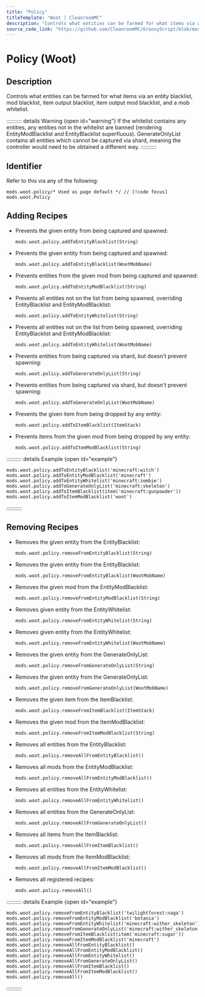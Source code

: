 ```yaml
---
title: "Policy"
titleTemplate: "Woot | CleanroomMC"
description: "Controls what entities can be farmed for what items via an entity blacklist, mod blacklist, item output blacklist, item output mod blacklist, and a mob whitelist."
source_code_link: "https://github.com/CleanroomMC/GroovyScript/blob/master/src/main/java/com/cleanroommc/groovyscript/compat/mods/woot/Policy.java"
---
```


# Policy (Woot)

## Description

Controls what entities can be farmed for what items via an entity blacklist, mod blacklist, item output blacklist, item output mod blacklist, and a mob whitelist.

:::::::::: details Warning {open id="warning"}
If the whitelist contains any entities, any entities not in the whitelist are banned (rendering EntityModBlacklist and EntityBlacklist superfluous). GenerateOnlyList contains all entities which cannot be captured via shard, meaning the controller would need to be obtained a different way.
::::::::::

## Identifier

Refer to this via any of the following:

```groovy:no-line-numbers {1}
mods.woot.policy/* Used as page default */ // [!code focus]
mods.woot.Policy
```


## Adding Recipes

- Prevents the given entity from being captured and spawned:

    ```groovy:no-line-numbers
    mods.woot.policy.addToEntityBlacklist(String)
    ```

- Prevents the given entity from being captured and spawned:

    ```groovy:no-line-numbers
    mods.woot.policy.addToEntityBlacklist(WootMobName)
    ```

- Prevents entities from the given mod from being captured and spawned:

    ```groovy:no-line-numbers
    mods.woot.policy.addToEntityModBlacklist(String)
    ```

- Prevents all entities not on the list from being spawned, overriding EntityBlacklist and EntityModBlacklist:

    ```groovy:no-line-numbers
    mods.woot.policy.addToEntityWhitelist(String)
    ```

- Prevents all entities not on the list from being spawned, overriding EntityBlacklist and EntityModBlacklist:

    ```groovy:no-line-numbers
    mods.woot.policy.addToEntityWhitelist(WootMobName)
    ```

- Prevents entities from being captured via shard, but doesn't prevent spawning:

    ```groovy:no-line-numbers
    mods.woot.policy.addToGenerateOnlyList(String)
    ```

- Prevents entities from being captured via shard, but doesn't prevent spawning:

    ```groovy:no-line-numbers
    mods.woot.policy.addToGenerateOnlyList(WootMobName)
    ```

- Prevents the given item from being dropped by any entity:

    ```groovy:no-line-numbers
    mods.woot.policy.addToItemBlacklist(ItemStack)
    ```

- Prevents items from the given mod from being dropped by any entity:

    ```groovy:no-line-numbers
    mods.woot.policy.addToItemModBlacklist(String)
    ```

:::::::::: details Example {open id="example"}
```groovy:no-line-numbers
mods.woot.policy.addToEntityBlacklist('minecraft:witch')
mods.woot.policy.addToEntityModBlacklist('minecraft')
mods.woot.policy.addToEntityWhitelist('minecraft:zombie')
mods.woot.policy.addToGenerateOnlyList('minecraft:skeleton')
mods.woot.policy.addToItemBlacklist(item('minecraft:gunpowder'))
mods.woot.policy.addToItemModBlacklist('woot')
```

::::::::::

## Removing Recipes

- Removes the given entity from the EntityBlacklist:

    ```groovy:no-line-numbers
    mods.woot.policy.removeFromEntityBlacklist(String)
    ```

- Removes the given entity from the EntityBlacklist:

    ```groovy:no-line-numbers
    mods.woot.policy.removeFromEntityBlacklist(WootMobName)
    ```

- Removes the given mod from the EntityModBlacklist:

    ```groovy:no-line-numbers
    mods.woot.policy.removeFromEntityModBlacklist(String)
    ```

- Removes given entity from the EntityWhitelist:

    ```groovy:no-line-numbers
    mods.woot.policy.removeFromEntityWhitelist(String)
    ```

- Removes given entity from the EntityWhitelist:

    ```groovy:no-line-numbers
    mods.woot.policy.removeFromEntityWhitelist(WootMobName)
    ```

- Removes the given entity from the GenerateOnlyList:

    ```groovy:no-line-numbers
    mods.woot.policy.removeFromGenerateOnlyList(String)
    ```

- Removes the given entity from the GenerateOnlyList:

    ```groovy:no-line-numbers
    mods.woot.policy.removeFromGenerateOnlyList(WootMobName)
    ```

- Removes the given item from the ItemBlacklist:

    ```groovy:no-line-numbers
    mods.woot.policy.removeFromItemBlacklist(ItemStack)
    ```

- Removes the given mod from the ItemModBlacklist:

    ```groovy:no-line-numbers
    mods.woot.policy.removeFromItemModBlacklist(String)
    ```

- Removes all entities from the EntityBlacklist:

    ```groovy:no-line-numbers
    mods.woot.policy.removeAllFromEntityBlacklist()
    ```

- Removes all mods from the EntityModBlacklist:

    ```groovy:no-line-numbers
    mods.woot.policy.removeAllFromEntityModBlacklist()
    ```

- Removes all entities from the EntityWhitelist:

    ```groovy:no-line-numbers
    mods.woot.policy.removeAllFromEntityWhitelist()
    ```

- Removes all entities from the GenerateOnlyList:

    ```groovy:no-line-numbers
    mods.woot.policy.removeAllFromGenerateOnlyList()
    ```

- Removes all items from the ItemBlacklist:

    ```groovy:no-line-numbers
    mods.woot.policy.removeAllFromItemBlacklist()
    ```

- Removes all mods from the ItemModBlacklist:

    ```groovy:no-line-numbers
    mods.woot.policy.removeAllFromItemModBlacklist()
    ```

- Removes all registered recipes:

    ```groovy:no-line-numbers
    mods.woot.policy.removeAll()
    ```

:::::::::: details Example {open id="example"}
```groovy:no-line-numbers
mods.woot.policy.removeFromEntityBlacklist('twilightforest:naga')
mods.woot.policy.removeFromEntityModBlacklist('botania')
mods.woot.policy.removeFromEntityWhitelist('minecraft:wither_skeleton')
mods.woot.policy.removeFromGenerateOnlyList('minecraft:wither_skeleton')
mods.woot.policy.removeFromItemBlacklist(item('minecraft:sugar'))
mods.woot.policy.removeFromItemModBlacklist('minecraft')
mods.woot.policy.removeAllFromEntityBlacklist()
mods.woot.policy.removeAllFromEntityModBlacklist()
mods.woot.policy.removeAllFromEntityWhitelist()
mods.woot.policy.removeAllFromGenerateOnlyList()
mods.woot.policy.removeAllFromItemBlacklist()
mods.woot.policy.removeAllFromItemModBlacklist()
mods.woot.policy.removeAll()
```

::::::::::

